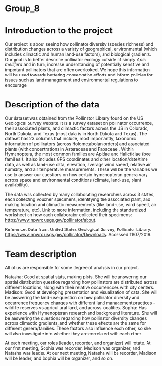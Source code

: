 # Group_8

# Introduction to the project
Our project is about seeing how pollinator diversity (species richness) and distribution changes across a variety of geographical, environmental (which includes climactic and human land-use factors), and biological gradients. Our goal is to better describe pollinator ecology outside of simply _Apis mellifera_ and in turn, increase understanding of potentially sensitive and important pollinators that are often overlooked. We hope this information will be used towards bettering conservation efforts and inform policies for issues such as land management and environmental regulations to encourage 

# Description of the data
Our dataset was obtained from the Pollinator Library found on the US Geological Survey website. It is a survey dataset on pollinator occurrence, their associated plants, and climactic factors across the US in Colorado, North Dakota, and Texas (most data is in North Dakota and Texas). The dataset has 23 columns that include, most importantly, taxonomic information of pollinators (across Holometabolan orders) and associated plants (with concentrations in Asteraceae and Fabaceae). Within Hymenoptera, the most common families are Apidae and Halictidiae (bee families!). It also includes GPS coordinates and other location/date/time data, as well as land-use data, elevation, average wind speed, relative air humidity, and air temperature measurements. These will be the variables we use to answer our questions on how certain hymenopteran genera vary across space and environmental conditions (climate, land-use, plant availability).

The data was collected by many collaborating researchers across 3 states, each collecting voucher specimens, identifying the associated plant, and making location and climactic measurements (like land-use, wind speed, air temperature, etc). Link to more information, including the standardized worksheet on how each collaborator collected their specimens: https://www.npwrc.usgs.gov/pollinator/about.

Reference:
Data from: United States Geological Survey, Pollinator Library. https://www.npwrc.usgs.gov/pollinator/Downloads. Accessed 11/07/2019.

# Team description
All of us are responsible for some degree of analysis in our project. 

Natasha: Good at spatial stats, making plots. She will be answering our spatial distribution question regarding how pollinators are distributed across different locations, along with their relative occurrencces with city centers.
Madison: Good at developing presentation and visualization of data. She will be answering the land-use question on how pollinator diversity and occurrence frequency changes with different land management practices - wildlife reserves vs agricultural land, and across localities.
Sophia: Has experience with Hymenopteran research and background literature. She will be answering the questions regarding how pollinator diversity changes across climactic gradients, and whether these effects are the same for different genera/families. These factors also influence each other, so she will also investigate into whether they are correlated with each other.

At each meeting, our roles (leader, recorder, and organizer) will rotate. At our first meeting, Sophia was recorder, Madison was organizer, and Natasha was leader. At our next meeting, Natasha will be recorder, Madison will be leader, and Sophia will be organizer, and so on. 
